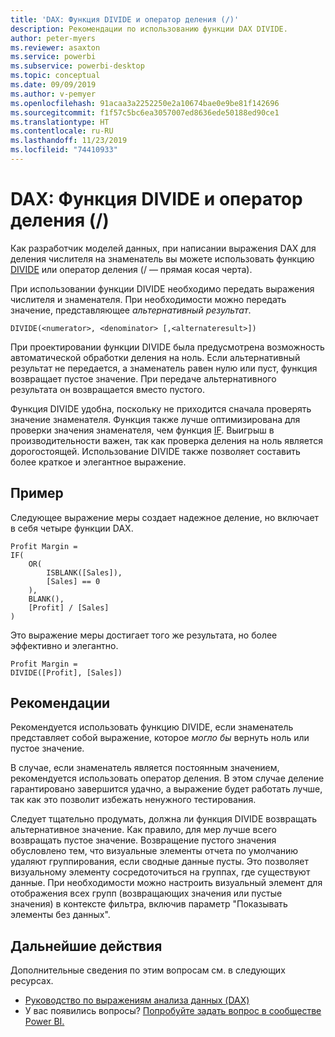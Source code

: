```yaml
---
title: 'DAX: Функция DIVIDE и оператор деления (/)'
description: Рекомендации по использованию функции DAX DIVIDE.
author: peter-myers
ms.reviewer: asaxton
ms.service: powerbi
ms.subservice: powerbi-desktop
ms.topic: conceptual
ms.date: 09/09/2019
ms.author: v-pemyer
ms.openlocfilehash: 91acaa3a2252250e2a10674bae0e9be81f142696
ms.sourcegitcommit: f1f57c5bc6ea3057007ed8636ede50188ed90ce1
ms.translationtype: HT
ms.contentlocale: ru-RU
ms.lasthandoff: 11/23/2019
ms.locfileid: "74410933"
---
```

# <a name="dax-divide-function-vs-divide-operator-"></a>DAX: Функция DIVIDE и оператор деления (/)

Как разработчик моделей данных, при написании выражения DAX для деления числителя на знаменатель вы можете использовать функцию [DIVIDE](/dax/divide-function-dax) или оператор деления (/ — прямая косая черта).

При использовании функции DIVIDE необходимо передать выражения числителя и знаменателя. При необходимости можно передать значение, представляющее _альтернативный результат_.

```dax
DIVIDE(<numerator>, <denominator> [,<alternateresult>])
```

При проектировании функции DIVIDE была предусмотрена возможность автоматической обработки деления на ноль. Если альтернативный результат не передается, а знаменатель равен нулю или пуст, функция возвращает пустое значение. При передаче альтернативного результата он возвращается вместо пустого.

Функция DIVIDE удобна, поскольку не приходится сначала проверять значение знаменателя. Функция также лучше оптимизирована для проверки значения знаменателя, чем функция [IF](/dax/if-function-dax). Выигрыш в производительности важен, так как проверка деления на ноль является дорогостоящей. Использование DIVIDE также позволяет составить более краткое и элегантное выражение.

## <a name="example"></a>Пример

Следующее выражение меры создает надежное деление, но включает в себя четыре функции DAX.

```dax
Profit Margin =
IF(
    OR(
        ISBLANK([Sales]),
        [Sales] == 0
    ),
    BLANK(),
    [Profit] / [Sales]
)
```

Это выражение меры достигает того же результата, но более эффективно и элегантно.

```dax
Profit Margin =
DIVIDE([Profit], [Sales])
```

## <a name="recommendations"></a>Рекомендации

Рекомендуется использовать функцию DIVIDE, если знаменатель представляет собой выражение, которое _могло бы_ вернуть ноль или пустое значение.

В случае, если знаменатель является постоянным значением, рекомендуется использовать оператор деления. В этом случае деление гарантировано завершится удачно, а выражение будет работать лучше, так как это позволит избежать ненужного тестирования.

Следует тщательно продумать, должна ли функция DIVIDE возвращать альтернативное значение. Как правило, для мер лучше всего возвращать пустое значение. Возвращение пустого значения обусловлено тем, что визуальные элементы отчета по умолчанию удаляют группирования, если сводные данные пусты. Это позволяет визуальному элементу сосредоточиться на группах, где существуют данные. При необходимости можно настроить визуальный элемент для отображения всех групп (возвращающих значения или пустые значения) в контексте фильтра, включив параметр "Показывать элементы без данных".

## <a name="next-steps"></a>Дальнейшие действия

Дополнительные сведения по этим вопросам см. в следующих ресурсах.

- [Руководство по выражениям анализа данных (DAX)](/dax/)
- У вас появились вопросы? [Попробуйте задать вопрос в сообществе Power BI.](https://community.powerbi.com/)
